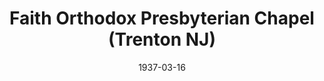 ---
date: &id001 1937-03-16
end_date: 1938-12-06
location:
  address: null
  city: Trenton
  state: NJ
minister:
- end: 1938-12-06
  name: Bruce Coie
  start: 1937-01-01
  type: Missionary Pastor
ministers:
- Bruce Coie
name: Faith Orthodox Presbyterian Chapel
names: null
origination_date: *id001
raw_data: MISSING
received_from: null
states:
- NJ
status:
  active: false
  end_date: null
  reason: null
  received_from: null
  withdrawal_to: null
title: Faith Orthodox Presbyterian Chapel (Trenton NJ)
year_established:
- 1937

---